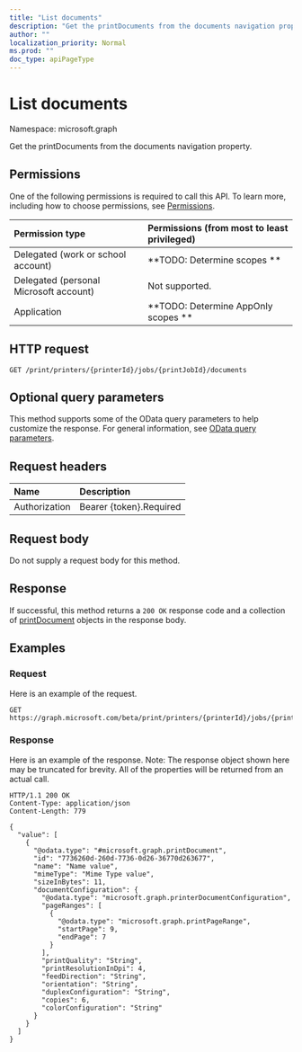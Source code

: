 ```yaml
---
title: "List documents"
description: "Get the printDocuments from the documents navigation property."
author: ""
localization_priority: Normal
ms.prod: ""
doc_type: apiPageType
---
```


# List documents

Namespace: microsoft.graph

Get the printDocuments from the documents navigation property.

## Permissions
One of the following permissions is required to call this API. To learn more, including how to choose permissions, see [Permissions](/concepts/permissions-reference.md).

|Permission type|Permissions (from most to least privileged)|
|:---|:---|
|Delegated (work or school account)|**TODO: Determine scopes **|
|Delegated (personal Microsoft account)|Not supported.|
|Application|**TODO: Determine AppOnly scopes **|

## HTTP request
<!-- {
  "blockType": "ignored"
}
-->
``` http
GET /print/printers/{printerId}/jobs/{printJobId}/documents
```

## Optional query parameters
This method supports some of the OData query parameters to help customize the response. For general information, see [OData query parameters](/graph/query-parameters).

## Request headers
|Name|Description|
|:---|:---|
|Authorization|Bearer {token}.Required|

## Request body
Do not supply a request body for this method.

## Response
If successful, this method returns a `200 OK` response code and a collection of [printDocument](../resources/printdocument.md) objects in the response body.

## Examples

### Request
Here is an example of the request.
<!-- {
  "blockType": "request",
  "name": "get_printdocument"
}
-->
``` http
GET https://graph.microsoft.com/beta/print/printers/{printerId}/jobs/{printJobId}/documents
```

### Response
Here is an example of the response. Note: The response object shown here may be truncated for brevity. All of the properties will be returned from an actual call.
<!-- {
  "blockType": "response",
  "truncated": true,
  "@odata.type": "collection(microsoft.graph.printdocument)"
}
-->
``` http
HTTP/1.1 200 OK
Content-Type: application/json
Content-Length: 779

{
  "value": [
    {
      "@odata.type": "#microsoft.graph.printDocument",
      "id": "7736260d-260d-7736-0d26-36770d263677",
      "name": "Name value",
      "mimeType": "Mime Type value",
      "sizeInBytes": 11,
      "documentConfiguration": {
        "@odata.type": "microsoft.graph.printerDocumentConfiguration",
        "pageRanges": [
          {
            "@odata.type": "microsoft.graph.printPageRange",
            "startPage": 9,
            "endPage": 7
          }
        ],
        "printQuality": "String",
        "printResolutionInDpi": 4,
        "feedDirection": "String",
        "orientation": "String",
        "duplexConfiguration": "String",
        "copies": 6,
        "colorConfiguration": "String"
      }
    }
  ]
}
```

